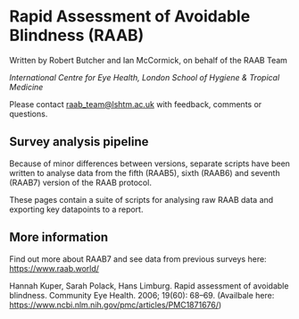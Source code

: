 # Rapid Assessment of Avoidable Blindness (RAAB)

Written by Robert Butcher and Ian McCormick, on behalf of the RAAB Team

*International Centre for Eye Health, London School of Hygiene & Tropical Medicine*

Please contact raab_team@lshtm.ac.uk with feedback, comments or questions.

## Survey analysis pipeline

Because of minor differences between versions, separate scripts have been written to analyse data from the fifth (RAAB5), sixth (RAAB6) and seventh (RAAB7) version of the RAAB protocol. 

These pages contain a suite of scripts for analysing raw RAAB data and exporting key datapoints to a report. 

## More information

Find out more about RAAB7 and see data from previous surveys here: https://www.raab.world/

Hannah Kuper, Sarah Polack, Hans Limburg. Rapid assessment of avoidable blindness. Community Eye Health. 2006; 19(60): 68–69. (Availbale here: https://www.ncbi.nlm.nih.gov/pmc/articles/PMC1871676/)
